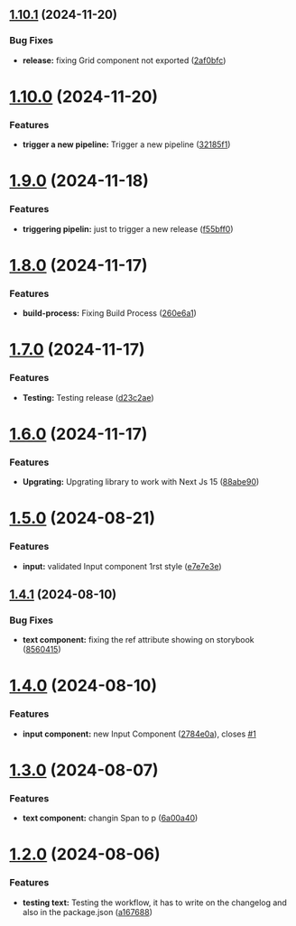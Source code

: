 ## [1.10.1](https://github.com/anjrotDev/anjrot-components/compare/v1.10.0...v1.10.1) (2024-11-20)


### Bug Fixes

* **release:** fixing Grid component not exported ([2af0bfc](https://github.com/anjrotDev/anjrot-components/commit/2af0bfcfac7c5dd627c307e6ec987862d93318f9))

# [1.10.0](https://github.com/anjrotDev/anjrot-components/compare/v1.9.0...v1.10.0) (2024-11-20)


### Features

* **trigger a new pipeline:** Trigger a new pipeline ([32185f1](https://github.com/anjrotDev/anjrot-components/commit/32185f17b8793ea088f57e34e37cde2be2d8bf0b))

# [1.9.0](https://github.com/anjrotDev/anjrot-components/compare/v1.8.0...v1.9.0) (2024-11-18)


### Features

* **triggering pipelin:** just to trigger a new release ([f55bff0](https://github.com/anjrotDev/anjrot-components/commit/f55bff0cc93a3a216093de2b912851bab17ffdc2))

# [1.8.0](https://github.com/anjrotDev/anjrot-components/compare/v1.7.0...v1.8.0) (2024-11-17)


### Features

* **build-process:** Fixing Build Process ([260e6a1](https://github.com/anjrotDev/anjrot-components/commit/260e6a18aec12c4ae7fa7084dd7c15df7ff9159b))

# [1.7.0](https://github.com/anjrotDev/anjrot-components/compare/v1.6.1...v1.7.0) (2024-11-17)


### Features

* **Testing:** Testing release ([d23c2ae](https://github.com/anjrotDev/anjrot-components/commit/d23c2aef2a96f2583244ea841485d26b2ad0c300))

# [1.6.0](https://github.com/anjrotDev/anjrot-components/compare/v1.5.0...v1.6.0) (2024-11-17)


### Features

* **Upgrating:** Upgrating library to work with Next Js 15 ([88abe90](https://github.com/anjrotDev/anjrot-components/commit/88abe90fa274d916aba282c0ba86774efdd2c79d))

# [1.5.0](https://github.com/anjrotDev/anjrot-components/compare/v1.4.1...v1.5.0) (2024-08-21)


### Features

* **input:** validated Input component 1rst style ([e7e7e3e](https://github.com/anjrotDev/anjrot-components/commit/e7e7e3e995f97f1b7fffe811a31099d6e2e44f74))

## [1.4.1](https://github.com/anjrotDev/anjrot-components/compare/v1.4.0...v1.4.1) (2024-08-10)


### Bug Fixes

* **text component:** fixing the ref attribute showing on storybook ([8560415](https://github.com/anjrotDev/anjrot-components/commit/85604152437e0f7358f142eefecd5876dc1402ae))

# [1.4.0](https://github.com/anjrotDev/anjrot-components/compare/v1.3.0...v1.4.0) (2024-08-10)


### Features

* **input component:** new Input Component ([2784e0a](https://github.com/anjrotDev/anjrot-components/commit/2784e0a42d31d2034bb4886ed9979d45fc730072)), closes [#1](https://github.com/anjrotDev/anjrot-components/issues/1)

# [1.3.0](https://github.com/anjrotDev/anjrot-components/compare/v1.2.0...v1.3.0) (2024-08-07)


### Features

* **text component:** changin Span to p ([6a00a40](https://github.com/anjrotDev/anjrot-components/commit/6a00a402580845064eea605178a3dd4e12488ea9))

# [1.2.0](https://github.com/anjrotDev/anjrot-components/compare/v1.1.1...v1.2.0) (2024-08-06)


### Features

* **testing text:** Testing the workflow, it has to write on the changelog and also in the package.json ([a167688](https://github.com/anjrotDev/anjrot-components/commit/a1676883187ef2db889d09e64a7abaca2cd7746c))

